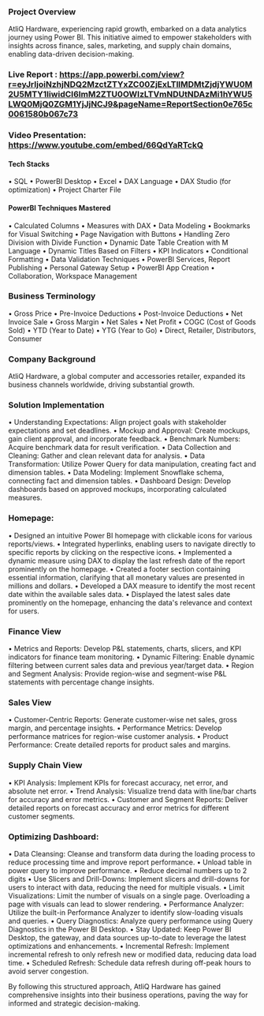 ### Project Overview
AtliQ Hardware, experiencing rapid growth, embarked on a data analytics journey using Power BI. This initiative aimed to empower stakeholders with insights across finance, sales, marketing, and supply chain domains, enabling data-driven decision-making.

### Live Report : https://app.powerbi.com/view?r=eyJrIjoiNzhjNDQ2MzctZTYxZC00ZjExLTllMDMtZjdjYWU0M2U5MTY1IiwidCI6ImM2ZTU0OWIzLTVmNDUtNDAzMi1hYWU5LWQ0MjQ0ZGM1YjJjNCJ9&pageName=ReportSection0e765c0061580b067c73

### Video Presentation: https://www.youtube.com/embed/66QdYaRTckQ

#### Tech Stacks
•	SQL
•	PowerBI Desktop
•	Excel
•	DAX Language
•	DAX Studio (for optimization)
•	Project Charter File

#### PowerBI Techniques Mastered
•	Calculated Columns
•	Measures with DAX
•	Data Modeling
•	Bookmarks for Visual Switching
•	Page Navigation with Buttons
•	Handling Zero Division with Divide Function
•	Dynamic Date Table Creation with M Language
•	Dynamic Titles Based on Filters
•	KPI Indicators
•	Conditional Formatting
•	Data Validation Techniques
•	PowerBI Services, Report Publishing
•	Personal Gateway Setup
•	PowerBI App Creation
•	Collaboration, Workspace Management

### Business Terminology
•	Gross Price
•	Pre-Invoice Deductions
•	Post-Invoice Deductions
•	Net Invoice Sale
•	Gross Margin
•	Net Sales
•	Net Profit
•	COGC (Cost of Goods Sold)
•	YTD (Year to Date)
•	YTG (Year to Go)
•	Direct, Retailer, Distributors, Consumer

### Company Background

AtliQ Hardware, a global computer and accessories retailer, expanded its business channels worldwide, driving substantial growth.

### Solution Implementation

•	Understanding Expectations: Align project goals with stakeholder expectations and set deadlines.
•	Mockup and Approval: Create mockups, gain client approval, and incorporate feedback.
•	Benchmark Numbers: Acquire benchmark data for result verification.
•	Data Collection and Cleaning: Gather and clean relevant data for analysis.
•	Data Transformation: Utilize Power Query for data manipulation, creating fact and dimension tables.
•	Data Modeling: Implement Snowflake schema, connecting fact and dimension tables.
•	Dashboard Design: Develop dashboards based on approved mockups, incorporating calculated measures.

### Homepage:

•	Designed an intuitive Power BI homepage with clickable icons for various reports/views.
•	Integrated hyperlinks, enabling users to navigate directly to specific reports by clicking on the respective icons.
•	Implemented a dynamic measure using DAX to display the last refresh date of the report prominently on the homepage.
•	Created a footer section containing essential information, clarifying that all monetary values are presented in millions and dollars.
•	Developed a DAX measure to identify the most recent date within the available sales data.
•	Displayed the latest sales date prominently on the homepage, enhancing the data's relevance and context for users.

### Finance View

•	Metrics and Reports: Develop P&L statements, charts, slicers, and KPI indicators for finance team monitoring.
•	Dynamic Filtering: Enable dynamic filtering between current sales data and previous year/target data.
•	Region and Segment Analysis: Provide region-wise and segment-wise P&L statements with percentage change insights.
 

### Sales View

•	Customer-Centric Reports: Generate customer-wise net sales, gross margin, and percentage insights.
•	Performance Metrics: Develop performance matrices for region-wise customer analysis.
•	Product Performance: Create detailed reports for product sales and margins.
 

### Supply Chain View

•	KPI Analysis: Implement KPIs for forecast accuracy, net error, and absolute net error.
•	Trend Analysis: Visualize trend data with line/bar charts for accuracy and error metrics.
•	Customer and Segment Reports: Deliver detailed reports on forecast accuracy and error metrics for different customer segments. 

### Optimizing Dashboard:

•	Data Cleansing: Cleanse and transform data during the loading process to reduce processing time and improve report performance.
•	Unload table in power query to improve performance.
•	Reduce decimal numbers up to 2 digits
•	Use Slicers and Drill-Downs: Implement slicers and drill-downs for users to interact with data, reducing the need for multiple visuals.
•	Limit Visualizations: Limit the number of visuals on a single page. Overloading a page with visuals can lead to slower rendering.
•	Performance Analyzer: Utilize the built-in Performance Analyzer to identify slow-loading visuals and queries.
•	Query Diagnostics: Analyze query performance using Query Diagnostics in the Power BI Desktop.
•	Stay Updated: Keep Power BI Desktop, the gateway, and data sources up-to-date to leverage the latest optimizations and enhancements.
•	Incremental Refresh: Implement incremental refresh to only refresh new or modified data, reducing data load time.
•	Scheduled Refresh: Schedule data refresh during off-peak hours to avoid server congestion.

By following this structured approach, AtliQ Hardware has gained comprehensive insights into their business operations, paving the way for informed and strategic decision-making.

